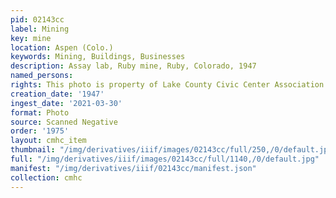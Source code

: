 ```yaml
---
pid: 02143cc
label: Mining
key: mine
location: Aspen (Colo.)
keywords: Mining, Buildings, Businesses
description: Assay lab, Ruby mine, Ruby, Colorado, 1947
named_persons: 
rights: This photo is property of Lake County Civic Center Association.
creation_date: '1947'
ingest_date: '2021-03-30'
format: Photo
source: Scanned Negative
order: '1975'
layout: cmhc_item
thumbnail: "/img/derivatives/iiif/images/02143cc/full/250,/0/default.jpg"
full: "/img/derivatives/iiif/images/02143cc/full/1140,/0/default.jpg"
manifest: "/img/derivatives/iiif/02143cc/manifest.json"
collection: cmhc
---
```

